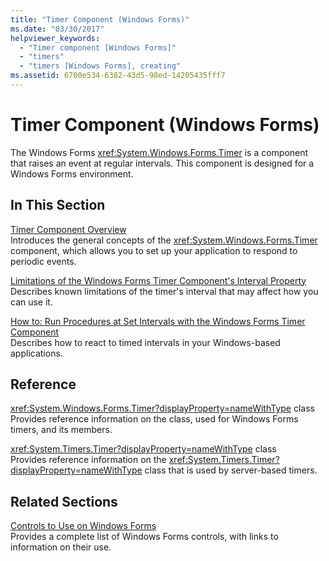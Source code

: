 ```yaml
---
title: "Timer Component (Windows Forms)"
ms.date: "03/30/2017"
helpviewer_keywords: 
  - "Timer component [Windows Forms]"
  - "timers"
  - "timers [Windows Forms], creating"
ms.assetid: 6700e534-6382-43d5-98ed-14205435fff7
---
```

# Timer Component (Windows Forms)
The Windows Forms <xref:System.Windows.Forms.Timer> is a component that raises an event at regular intervals. This component is designed for a Windows Forms environment.  
  
## In This Section  
 [Timer Component Overview](../../../../docs/framework/winforms/controls/timer-component-overview-windows-forms.md)  
 Introduces the general concepts of the <xref:System.Windows.Forms.Timer> component, which allows you to set up your application to respond to periodic events.  
  
 [Limitations of the Windows Forms Timer Component's Interval Property](../../../../docs/framework/winforms/controls/limitations-of-the-timer-component-interval-property.md)  
 Describes known limitations of the timer's interval that may affect how you can use it.  
  
 [How to: Run Procedures at Set Intervals with the Windows Forms Timer Component](../../../../docs/framework/winforms/controls/run-procedures-at-set-intervals-with-wf-timer-component.md)  
 Describes how to react to timed intervals in your Windows-based applications.  
  
## Reference  
 <xref:System.Windows.Forms.Timer?displayProperty=nameWithType> class  
 Provides reference information on the class, used for Windows Forms timers, and its members.  
  
 <xref:System.Timers.Timer?displayProperty=nameWithType> class  
 Provides reference information on the <xref:System.Timers.Timer?displayProperty=nameWithType> class that is used by server-based timers.  
  
## Related Sections  
 [Controls to Use on Windows Forms](../../../../docs/framework/winforms/controls/controls-to-use-on-windows-forms.md)  
 Provides a complete list of Windows Forms controls, with links to information on their use.  
